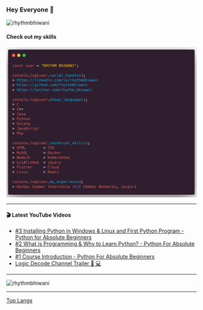 ### Hey Everyone 👋

<p align="left"><img src="https://komarev.com/ghpvc/?username=rhythmbhiwani" alt="rhythmbhiwani" /></p>

#### Check out my skills

![GitHub Profile](https://github.com/rhythmbhiwani/rhythmbhiwani/blob/master/user_profile.png)

---

#### 🎬 Latest YouTube Videos
<!-- YOUTUBE:START -->
- [#3 Installing Python in Windows & Linux and First Python Program - Python for Absolute Beginners](https://www.youtube.com/watch?v=6VKN7T9lO7o)
- [#2 What is Programming & Why to Learn Python? - Python For Absolute Beginners](https://www.youtube.com/watch?v=NqsxVvRRCOc)
- [#1 Course Introduction - Python For Absolute Beginners](https://www.youtube.com/watch?v=oFvR-3XI20g)
- [Logic Decode Channel Trailer 📱  💻](https://www.youtube.com/watch?v=GkotFR3KC8o)
<!-- YOUTUBE:END -->

---

<p align="left"><img src="https://github-readme-stats.vercel.app/api?username=rhythmbhiwani&show_icons=true&hide_border=true&count_private=true" alt="rhythmbhiwani" /></p>

---

[Top Langs](https://github-readme-stats.vercel.app/api/top-langs/?username=rhythmbhiwani&layout=compact)